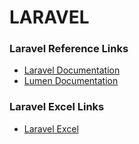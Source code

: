 # LARAVEL

### Laravel Reference Links
* [Laravel Documentation](https://laravel.com/docs/8.x)
* [Lumen Documentation](https://lumen.laravel.com/)

### Laravel Excel Links
* [Laravel Excel](https://docs.laravel-excel.com/3.1/getting-started/)